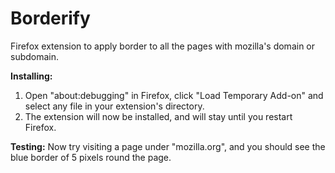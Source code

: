 # Borderify
Firefox extension to apply border to all the pages with mozilla's domain or subdomain.

**Installing:**
1. Open "about:debugging" in Firefox, click "Load Temporary Add-on" and select any file in your extension's directory.
2. The extension will now be installed, and will stay until you restart Firefox.

**Testing:**
Now try visiting a page under "mozilla.org", and you should see the blue border of 5 pixels round the page.
